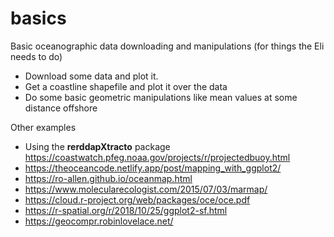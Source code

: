 # basics

Basic oceanographic data downloading and manipulations (for things the Eli needs to do)

* Download some data and plot it.
* Get a coastline shapefile and plot it over the data
* Do some basic geometric manipulations like mean values at some distance offshore

Other examples

* Using the **rerddapXtracto** package https://coastwatch.pfeg.noaa.gov/projects/r/projectedbuoy.html
* https://theoceancode.netlify.app/post/mapping_with_ggplot2/
* https://ro-allen.github.io/oceanmap.html
* https://www.molecularecologist.com/2015/07/03/marmap/
* https://cloud.r-project.org/web/packages/oce/oce.pdf
* https://r-spatial.org/r/2018/10/25/ggplot2-sf.html
* https://geocompr.robinlovelace.net/

